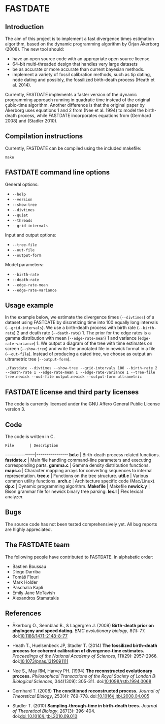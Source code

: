 # FASTDATE

## Introduction

The aim of this project is to implement a fast divergence times estimation algorithm, based on the dynamic
programming algorithm by &Ouml;rjan  &Aring;kerborg (2008). The new tool should:

* have an open source code with an appropriate open source license.
* 64-bit multi-threaded design that handles very large datasets
* be as accurate or more accurate than current bayesian methods.
* implement a variety of fossil calibration methods, such as tip dating, node dating and possibly, the fossilized birth-death process (Heath et al. 2014).

Currently, FASTDATE implements a faster version of the dynamic programming
approach running in quadratic time instead of the original cubic-time
algorithm. Another difference is that the original paper by &Aring;kerborg uses
equations 1 and 2 from  (Nee et al. 1994) to model the birth-death process,
while FASTDATE incorporates equations from (Gernhard 2008) and (Stadler 2010).


## Compilation instructions

Currently, FASTDATE can be compiled using the included makefile:

`make`

## FASTDATE command line options

General options:

* `--help`
* `--version`
* `--show-tree`
* `--divtimes`
* `--quiet`
* `--threads`
* `--grid-intervals`

Input and output options:

* `--tree-file`
* `--out-file`
* `--output-form`

Model parameters:

* `--birth-rate`
* `--death-rate`
* `--edge-rate-mean`
* `--edge-rate-variance`

## Usage example

In the example below, we estimate the divergence times (`--divtimes`) of a
dataset using FASTDATE by discretizing time into 100 equally long intervals
(`--grid-intervals`). We use a birth-death process with birth rate
(`--birth-rate`) 2 and death rate (`--death-rate`) 1. The prior for the edge
rates is a gamma distribution with mean (`--edge-rate-mean`) 1 and variance
(`edge-rate-variance`) 1. We output a diagram of the tree with time estimates
on screen (`--show-tree`) and write the annotated file in newick format in a
file (`--out-file`). Instead of producing a dated tree, we choose as output an
ultrametric tree (`--output-form`).

`./fastdate --divtimes --show-tree --grid-intervals 100 --birth-rate 2 --death-rate 1 --edge-rate-mean 1 --edge-rate-variance 1 --tree-file tree.newick --out-file output.newick --output-form ultrametric`

## FASTDATE license and third party licenses

The code is currently licensed under the GNU Affero General Public License version 3.

## Code

The code is written in C.

    File       | Description
---------------|----------------
**bd.c**       | Birth-death process related functions.
**fastdate.c** | Main file handling command-line parameters and executing corresponding parts.
**gamma.c**    | Gamma density distribution functions.
**maps.c**     | Character mapping arrays for converting sequences to internal representation.
**tree.c**     | Functions on the tree structure.
**util.c**     | Various common utility functions.
**arch.c**     | Architecture specific code (Mac/Linux).
**dp.c**       | Dynamic programming algorithm.
**Makefile**   | Makefile
**newick.y**   | Bison grammar file for newick binary tree parsing.
**lex.l**      | Flex lexical analyzer.

## Bugs

The source code has not been tested comprehensively yet. All bug reports are highly appreciated.

## The FASTDATE team

The following people have contributed to FASTDATE. In alphabetic order:

* Bastien Boussau
* Diego Darriba
* Tom&aacute;&scaron; Flouri
* Mark Holder
* Paschalia Kapli
* Emily Jane McTavish
* Alexandros Stamatakis

## References

* &Aring;kerborg &Ouml;., Sennblad B., & Lagergren J. (2008) 
**Birth-death prior on phylogeny and speed dating.**
*BMC evolutionary biology*, 8(1): 77.
doi:[10.1186/1471-2148-8-77](http://dx.doi.org/10.1186/1471-2148-8-77)

* Heath T., Huelsenbeck JP, Stadler T. (2014)
**The fossilized birth–death process for coherent calibration of divergence-time estimates.**
*Proceedings of the National Academy of Sciences*, 111(29): 2957-2966.
doi:[10.1073/pnas.1319091111](http://dx.doi.org/10.1073/pnas.1319091111)

* Nee S., May RM, Harvey PH. (1994)
**The reconstructed evolutionary process.**
*Philosophical Transactions of the Royal Society of London B: Biological Sciences*, 344(1309): 305-311.
doi:[10.1098/rstb.1994.0068](http://dx.doi.org/10.1098/rstb.1994.0068)

* Gernhard T. (2008)
**The conditioned reconstructed process.**
*Journal of Theoretical Biology*, 253(4): 769-778.
doi:[10.1016/j.jtbi.2008.04.005](http://dx.doi.org/10.1016/j.jtbi.2008.04.005)

* Stadler T. (2010)
**Sampling-through-time in birth-death trees.**
*Journal of Theoretical Biology*, 267(3): 396-404.
doi:[doi:10.1016/j.jtbi.2010.09.010](http://dx.doi.org/10.1016/j.jtbi.2010.09.010)
